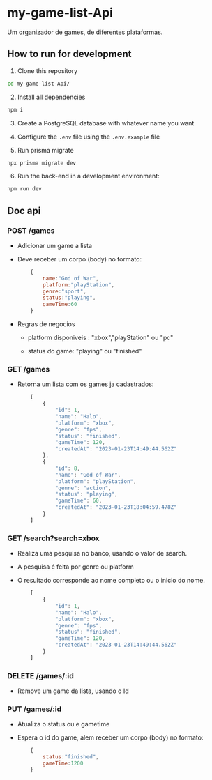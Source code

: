# my-game-list-Api
Um organizador de games, de diferentes plataformas.


## How to run for development

1. Clone this repository
```bash
cd my-game-list-Api/
```
2. Install all dependencies

```bash
npm i
```


3. Create a PostgreSQL database with whatever name you want

4. Configure the `.env` file using the `.env.example` file 

5. Run prisma migrate

```bash
npx prisma migrate dev
```
6. Run the back-end in a development environment:

```bash
npm run dev
```

## Doc api


### POST /games
 * Adicionar um game a lista
 * Deve receber um corpo (body) no formato:

    ```javaScript
        {
            name:"God of War",
            platform:"playStation",
            genre:"sport",
            status:"playing",
            gameTime:60
        }
    ```
 * Regras de negocios

    * platform disponiveis : "xbox","playStation" ou "pc"
    
    * status do game: "playing" ou "finished"

### GET /games

* Retorna um lista com os games ja cadastrados:

    ```javaScript
        [
            {
                "id": 1,
                "name": "Halo",
                "platform": "xbox",
                "genre": "fps",
                "status": "finished",
                "gameTime": 120,
                "createdAt": "2023-01-23T14:49:44.562Z"
            },
            {
                "id": 8,
                "name": "God of War",
                "platform": "playStation",
                "genre": "action",
                "status": "playing",
                "gameTime": 60,
                "createdAt": "2023-01-23T18:04:59.478Z"
            }
        ]
    ```

### GET /search?search=xbox

* Realiza uma pesquisa no banco, usando o valor de search.
* A pesquisa é feita por genre ou platform
* O resultado corresponde ao nome completo ou o inicio do nome.

    ```javaScript
        [
            {
                "id": 1,
                "name": "Halo",
                "platform": "xbox",
                "genre": "fps",
                "status": "finished",
                "gameTime": 120,
                "createdAt": "2023-01-23T14:49:44.562Z"
            }
        ]
    ```

### DELETE /games/:id

* Remove um game da lista, usando o Id

### PUT /games/:id

* Atualiza o status ou e gametime

* Espera o id do game, alem receber um corpo (body) no formato:

    ```javaScript
        {
            status:"finished",
            gameTime:1200
        }
    ```







